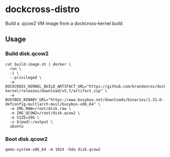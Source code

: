 # dockcross-distro
Build a .qcow2 VM image from a dockcross-kernel build

## Usage

### Build disk.qcow2

```shell
cat build-image.sh | docker \
  run \
  -i \
  --privileged \
  -e DOCKCROSS_KERNEL_BUILD_ARTIFACT_URL="https://github.com/brandonros/dockcross-kernel/releases/download/v5.7/artifact.zip" \
  -e BUSYBOX_BINARY_URL="https://www.busybox.net/downloads/binaries/1.31.0-defconfig-multiarch-musl/busybox-x86_64" \
  -e IMG_RAW=/root/disk.raw \
  -e IMG_QCOW2=/root/disk.qcow2 \
  -e SIZE=10G \
  -v $(pwd):/output \
  ubuntu
```

### Boot disk.qcow2

`qemu-system-x86_64 -m 1024 -hda disk.qcow2`
